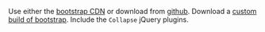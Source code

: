 Use either the [bootstrap CDN](http://www.bootstrapcdn.com/) or download from [github](http://twitter.github.com/bootstrap/).  Download a [custom build of bootstrap](http://twitter.github.com/bootstrap/download.html).  Include the `Collapse` jQuery plugins.  